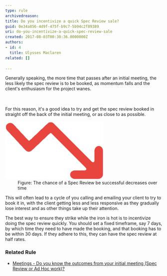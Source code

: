```yaml
---
type: rule
archivedreason: 
title: Do you incentivize a quick Spec Review sale?
guid: 0e34a856-4d9f-475f-b9c7-5b94c2f89389
uri: do-you-incentivize-a-quick-spec-review-sale
created: 2017-08-03T00:30:36.0000000Z
authors:
- id: 4
  title: Ulysses Maclaren
related: []

---
```



​Generally speaking, the more time that passes after an initial meeting, the less likely the spec review is to be booked, as momentum falls and the client's enthusiasm for the project wanes.<br>
<br><excerpt class='endintro'></excerpt><br>
<p>For this reason, it's a good idea to try and get the spec review booked in straight off the back of the initial meeting, or as close to as possible.</p><dl class="image"><dt><img src="Chance of sale decreasing.png" alt="Chance of sale decreasing.png" /></dt><dd>Figure:​ The chance of a Spec Review be successful decreases over time</dd></dl><p>This will often lead to a cycle of you calling and emailing your client to try to book it in, with the client getting less and less responsive as they gradually lose interest and as other things take up their attention.</p><p>The best way to ensure they strike while the iron is hot is to incentivize doing the spec review quickly. You should set a fixed timeframe, say 7 days, by which time they need to have made the booking, and that booking has to be within 30 days. If they adhere to this, they can have the spec review at half rates.<br></p><h3 class="ssw15-rteElement-H3">Related Rule<br></h3><ul><li>​<a href="/meetings-do-you-know-the-outcomes-from-your-initial-meeting-(spec-review-or-ad-hoc-workhttps://rules.ssw.com.au/meetings-do-you-know-the-outcomes-from-your-initial-meeting-(spec-review-or-ad-hoc-work">Meetings - Do you know the outcomes from your initial meeting (Spec Review or Ad Hoc work)?</a>​<br></li></ul>


